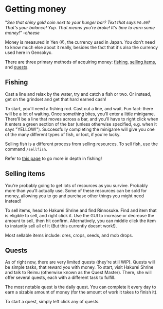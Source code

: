 # Getting money

"_See that shiny gold coin next to your hunger bar? Text that says `¥0.00`? That's your balance! Yup. That means you're broke! It's time to earn some money!" -cheese_

Money is measured in Yen (¥), the currency used in Japan. You don't need to know much else about it really, besides the fact that it's also the currency used here in Gensokyo.

There are three primary methods of acquiring money: [fishing](money.md#fishing), [selling items](money.md#selling-items), and [quests](money.md#quests).



## Fishing

Cast a line and relax by the water, try and catch a fish or two. Or instead, get on the grindset and get that hard earned cash!

To start, you'll need a fishing rod. Cast out a line, and wait. Fun fact: there will be a lot of waiting. Once something bites, you'll enter a little minigame. There'll be a line that moves across a bar, and you'll have to right click when it enters a green section of the bar (unless otherwise specified, e.g. when it says "YELLOW!"). Successfully completing the minigame will give you one of the many different types of fish, or loot, if you're lucky.

Selling fish is a different process from selling resources. To sell fish, use the command `/sellfish`.

<p>Refer to <a href="/server-guide/fishing-resources">this page</a> to go more in depth in fishing!</p>

<!-- fishing demonstration clip, currently dont know how to make it work again so ill omit this
<figure><img src="../../.gitbook/assets/fishingdemo.gif" alt=""><figcaption><p>A fishing demo by yours truly! Look at that skill! The finesse!</p></figcaption></figure>
-->


## Selling items

You're probably going to get lots of resources as you survive. Probably more than you'll actually use. Some of these resources can be sold for money, allowing you to go and purchase other things you might need instead!

To sell items, head to Hakurei Shrine and find Rinnosuke. Find and item that is eligible to sell, and right click it. Use the GUI to increase or decrease the amount to sell, then hit confirm. Alternatively, you can middle click the item to instantly sell all of it (But this currently doesnt work!).

Most sellable items include: ores, crops, seeds, and mob drops.

<!-- This page seems to no longer exist but ill keep this anyways in case it comes back
_Check out_ [_The Caverns_](the-caverns-wip.md) _for more details on mining and ore!_
-->

<!-- image models dont work yet i need to import thiss
<figure><img src="../../.gitbook/assets/image (14).png" alt=""><figcaption><p>Selling 8 redstone dust for ¥8.</p></figcaption></figure>

<figure><img src="../../.gitbook/assets/image (11).png" alt=""><figcaption><p>Arrows can be sold for ¥5 each!</p></figcaption></figure>
-->

## Quests

As of right now, there are very limited quests (they're still WIP). Quests will be simple tasks, that reward you with money. To start, visit Hakurei Shrine and talk to Reimu (otherwise known as the Quest Master). There, she will offer several quests, each with a different task to fulfill.&#x20;

The most notable quest is the daily quest. You can complete it every day to earn a sizable amount of money (for the amount of work it takes to finish it).&#x20;

To start a quest, simply left click any of quests.

<!-- Aaaah more media that i dont know how to fix
<figure><img src="../../.gitbook/assets/daily_quest.png" alt=""><figcaption><p>The daily quest: do some chores! Chop some wood, stab some zombies. Get to it!</p></figcaption></figure>
-->
